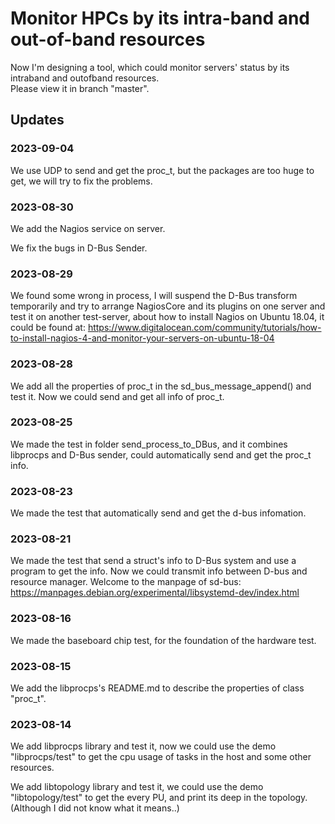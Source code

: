 # Monitor HPCs by its intra-band and out-of-band resources

Now I'm designing a tool, which could monitor servers' status by its intraband and outofband resources.     
Please view it in branch "master".

## Updates

### **2023-09-04**

We use UDP to send and get the proc_t, but the packages are too huge to get, we will try to fix the problems.

### **2023-08-30**

We add the Nagios service on server.

We fix the bugs in D-Bus Sender.

### **2023-08-29**

We found some wrong in process, I will suspend the D-Bus transform temporarily and try to arrange NagiosCore and its plugins on one server and test it on another test-server, about how to install Nagios on Ubuntu 18.04, it could be found at: https://www.digitalocean.com/community/tutorials/how-to-install-nagios-4-and-monitor-your-servers-on-ubuntu-18-04

### **2023-08-28**

We add all the properties of proc_t in the sd_bus_message_append() and test it. Now we could send and get all info of proc_t.

### **2023-08-25**

We made the test in folder send_process_to_DBus, and it combines libprocps and D-Bus sender, could automatically send and get the proc_t info.

### **2023-08-23**

We made the test that automatically send and get the d-bus infomation.


### **2023-08-21**

We made the test that send a struct's info to D-Bus system and use a program to get the info.  Now we could transmit info between D-bus and resource manager.
Welcome to the manpage of sd-bus: https://manpages.debian.org/experimental/libsystemd-dev/index.html

### **2023-08-16**

We made the baseboard chip test, for the foundation of the hardware test.

### **2023-08-15**

We add the libprocps's README.md to describe the properties of class "proc_t".

### **2023-08-14**

We add libprocps library and test it, now we could use the demo "libprocps/test" to get the cpu usage of tasks in the host and some other resources.

We add libtopology library and test it, we could use the demo "libtopology/test" to get the every PU, and print its deep in the topology. (Although I did not know what it means..)

